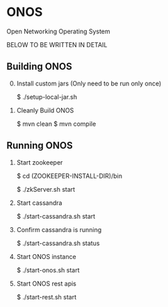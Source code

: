 ONOS
====

Open Networking Operating System

BELOW TO BE WRITTEN IN DETAIL


Building ONOS
-------------

0. Install custom jars (Only need to be run only once)

    $ ./setup-local-jar.sh

1. Cleanly Build ONOS

    $ mvn clean
    $ mvn compile
     
Running ONOS
------------


1. Start zookeeper

    $ cd (ZOOKEEPER-INSTALL-DIR)/bin
    
    $ ./zkServer.sh start

2. Start cassandra

    $ ./start-cassandra.sh start

  1. Confirm cassandra is running
  
      $ ./start-cassandra.sh status

3. Start ONOS instance

    $ ./start-onos.sh start
    
4. Start ONOS rest apis

    $ ./start-rest.sh start

